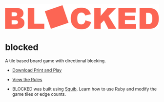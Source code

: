 ![BLOCKED - Logo](Squib/img/Logo.jpg)

# blocked
A tile based board game with directional blocking.

- [Download Print and Play](BLOCKED.pdf)

- [View the Rules](Squib/RULES.md)

- BLOCKED was built using [Squib](https://github.com/andymeneely/squib). Learn how to use Ruby and modify the game tiles or edge counts.
